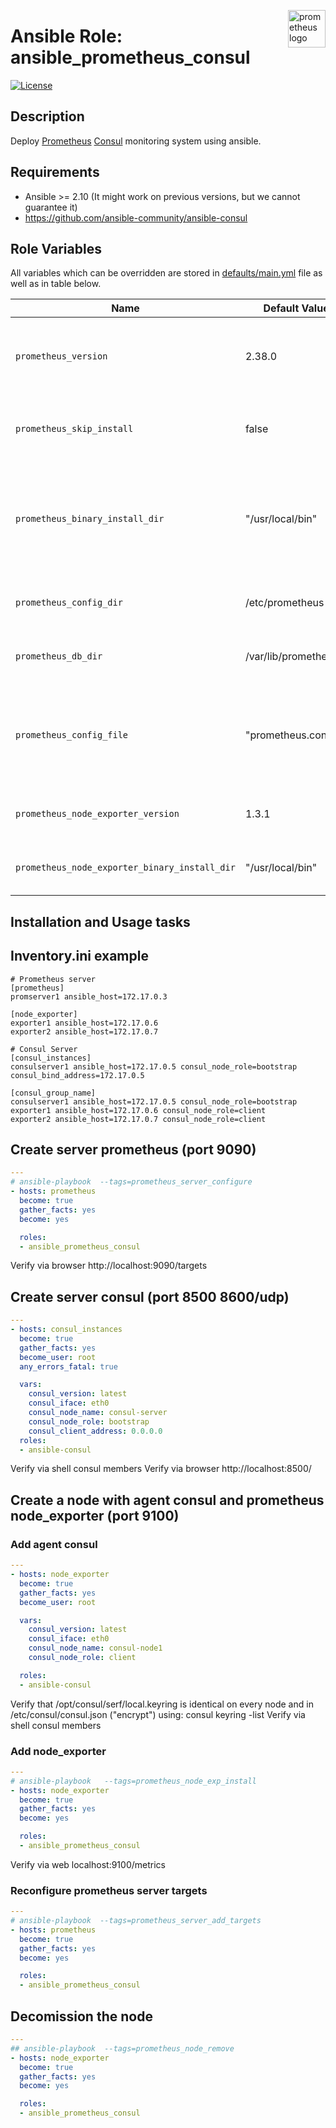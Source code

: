 <p><img src="https://cdn.worldvectorlogo.com/logos/prometheus.svg" alt="prometheus logo" title="prometheus" align="right" height="60" /></p>

# Ansible Role: ansible_prometheus_consul

[![License](https://img.shields.io/badge/license-MIT%20License-brightgreen.svg)](https://opensource.org/licenses/MIT)

## Description

Deploy [Prometheus](https://github.com/prometheus/prometheus) [Consul](https://learn.hashicorp.com/consul) monitoring system using ansible.

## Requirements

- Ansible >= 2.10 (It might work on previous versions, but we cannot guarantee it)
- https://github.com/ansible-community/ansible-consul

## Role Variables

All variables which can be overridden are stored in [defaults/main.yml](defaults/main.yml) file as well as in table below.

| Name           | Default Value | Description                        |
| -------------- | ------------- | -----------------------------------|
| `prometheus_version` | 2.38.0 | Prometheus package version. Also accepts `latest` as parameter. |
| `prometheus_skip_install` | false | Prometheus installation tasks gets skipped when set to true. |
| `prometheus_binary_install_dir` | "/usr/local/bin" | Prometheus installation directory where `prometheus` binaries are stored on host on which ansible is ran. |
| `prometheus_config_dir` | /etc/prometheus | Path to directory with prometheus configuration |
| `prometheus_db_dir` | /var/lib/prometheus | Path to directory with prometheus database |
| `prometheus_config_file` | "prometheus.conf.j2" | Variable used to provide custom prometheus configuration file in form of ansible template |
| `prometheus_node_exporter_version` | 1.3.1 | Prometheus node_exporter package version. |
| `prometheus_node_exporter_binary_install_dir` | "/usr/local/bin" | Prometheus node_exporter installation directory |

## Installation and Usage tasks

## Inventory.ini example
```
# Prometheus server
[prometheus]
promserver1 ansible_host=172.17.0.3

[node_exporter]
exporter1 ansible_host=172.17.0.6
exporter2 ansible_host=172.17.0.7

# Consul Server
[consul_instances]
consulserver1 ansible_host=172.17.0.5 consul_node_role=bootstrap consul_bind_address=172.17.0.5

[consul_group_name] 
consulserver1 ansible_host=172.17.0.5 consul_node_role=bootstrap
exporter1 ansible_host=172.17.0.6 consul_node_role=client
exporter2 ansible_host=172.17.0.7 consul_node_role=client
```

## Create server prometheus (port 9090)

```yaml
---
# ansible-playbook  --tags=prometheus_server_configure
- hosts: prometheus
  become: true
  gather_facts: yes
  become: yes

  roles:
  - ansible_prometheus_consul

```
Verify via browser http://localhost:9090/targets



## Create server consul (port 8500 8600/udp)
```yaml
---
- hosts: consul_instances
  become: true
  gather_facts: yes
  become_user: root
  any_errors_fatal: true

  vars:
    consul_version: latest
    consul_iface: eth0
    consul_node_name: consul-server
    consul_node_role: bootstrap
    consul_client_address: 0.0.0.0
  roles:
  - ansible-consul

```
Verify via shell consul members
Verify via browser http://localhost:8500/



## Create a node with agent consul and prometheus node_exporter (port 9100)
### Add agent consul
```yaml
---
- hosts: node_exporter
  become: true
  gather_facts: yes
  become_user: root

  vars:
    consul_version: latest
    consul_iface: eth0
    consul_node_name: consul-node1
    consul_node_role: client

  roles:
  - ansible-consul
```
Verify that /opt/consul/serf/local.keyring is identical on every node and in /etc/consul/consul.json ("encrypt")
using: consul keyring -list
Verify via shell consul members

### Add node_exporter
```yaml
---
# ansible-playbook   --tags=prometheus_node_exp_install
- hosts: node_exporter 
  become: true
  gather_facts: yes
  become: yes

  roles: 
  - ansible_prometheus_consul
```
Verify via web  localhost:9100/metrics

### Reconfigure prometheus server targets
```yaml
---
# ansible-playbook  --tags=prometheus_server_add_targets
- hosts: prometheus
  become: true
  gather_facts: yes
  become: yes

  roles:
  - ansible_prometheus_consul

```

## Decomission the node 

```yaml
---
## ansible-playbook  --tags=prometheus_node_remove
- hosts: node_exporter
  become: true
  gather_facts: yes
  become: yes

  roles:
  - ansible_prometheus_consul
```
